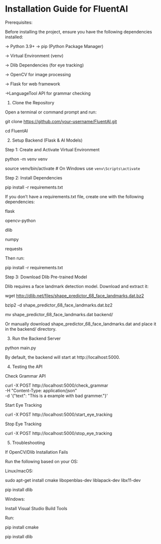 # Installation Guide for FluentAI

Prerequisites:

Before installing the project, ensure you have the following dependencies installed:

-> Python 3.9+
-> pip (Python Package Manager)

-> Virtual Environment (venv)

-> Dlib Dependencies (for eye tracking)

-> OpenCV for image processing

-> Flask for web framework

->LanguageTool API for grammar checking

1. Clone the Repository

Open a terminal or command prompt and run:

git clone https://github.com/your-username/FluentAI.git

cd FluentAI

2. Setup Backend (Flask & AI Models)

Step 1: Create and Activate Virtual Environment

python -m venv venv

source venv/bin/activate  # On Windows use `venv\Scripts\activate`

Step 2: Install Dependencies

pip install -r requirements.txt

If you don’t have a requirements.txt file, create one with the following dependencies:

flask

opencv-python

dlib

numpy

requests

Then run:

pip install -r requirements.txt

Step 3: Download Dlib Pre-trained Model

Dlib requires a face landmark detection model. Download and extract it:

wget http://dlib.net/files/shape_predictor_68_face_landmarks.dat.bz2

bzip2 -d shape_predictor_68_face_landmarks.dat.bz2

mv shape_predictor_68_face_landmarks.dat backend/

Or manually download shape_predictor_68_face_landmarks.dat and place it in the backend/ directory.

3. Run the Backend Server

python main.py

By default, the backend will start at http://localhost:5000.

4. Testing the API

Check Grammar API

curl -X POST http://localhost:5000/check_grammar \
     -H "Content-Type: application/json" \
     -d '{"text": "This is a example with bad grammer."}'
     
Start Eye Tracking

curl -X POST http://localhost:5000/start_eye_tracking

Stop Eye Tracking

curl -X POST http://localhost:5000/stop_eye_tracking

5. Troubleshooting
   
If OpenCV/Dlib Installation Fails

Run the following based on your OS:

Linux/macOS:

sudo apt-get install cmake libopenblas-dev liblapack-dev libx11-dev

pip install dlib

Windows:

Install Visual Studio Build Tools

Run:

pip install cmake

pip install dlib

